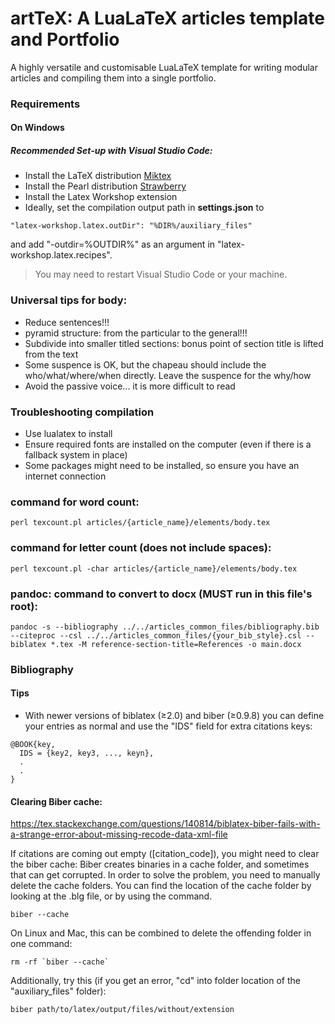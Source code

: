 # artTeX: A LuaLaTeX articles template and Portfolio
A highly versatile and customisable LuaLaTeX template for writing modular articles and compiling them into a single portfolio.

### Requirements
#### On Windows
##### Recommended Set-up with Visual Studio Code:
- Install the LaTeX distribution [Miktex](https://miktex.org/download)
- Install the Pearl distribution [Strawberry](https://strawberryperl.com/)
- Install the Latex Workshop extension
- Ideally, set the compilation output path in **settings.json** to

````
"latex-workshop.latex.outDir": "%DIR%/auxiliary_files"
````

and add "-outdir=%OUTDIR%" as an argument in "latex-workshop.latex.recipes".


> You may need to restart Visual Studio Code or your machine.


###  Universal tips for body:
- Reduce sentences!!!
- pyramid structure: from the particular to the general!!!
- Subdivide into smaller titled sections: bonus point of section title is lifted from the text
- Some suspence is OK, but the chapeau should include the who/what/where/when directly. Leave the suspence for the why/how
- Avoid the passive voice... it is more difficult to read


### Troubleshooting compilation
- Use lualatex to install
- Ensure required fonts are installed on the computer (even if there is a fallback system in place)
- Some packages might need to be installed, so ensure you have an internet connection

### command for word count:
```
perl texcount.pl articles/{article_name}/elements/body.tex
```

### command for letter count (does not include spaces):
```
perl texcount.pl -char articles/{article_name}/elements/body.tex
```

### pandoc: command to convert to docx (MUST run in this file's root):
```
pandoc -s --bibliography ../../articles_common_files/bibliography.bib --citeproc --csl ../../articles_common_files/{your_bib_style}.csl --biblatex *.tex -M reference-section-title=References -o main.docx
```

###  Bibliography
####  Tips
- With newer versions of biblatex (≥2.0) and biber (≥0.9.8) you can define your entries as normal and use the "IDS" field for extra citations keys:

```
@BOOK{key,
  IDS = {key2, key3, ..., keyn},
  .
  .
}
```

#### Clearing Biber cache:
https://tex.stackexchange.com/questions/140814/biblatex-biber-fails-with-a-strange-error-about-missing-recode-data-xml-file

If citations are coming out empty ([citation_code]), you might need to clear the biber cache: Biber creates binaries in a cache folder, and sometimes that can get corrupted. In order to solve the problem, you need to manually delete the cache folders.
You can find the location of the cache folder by looking at the .blg file, or by using the command.
```
biber --cache
```
On Linux and Mac, this can be combined to delete the offending folder in one command:
```
rm -rf `biber --cache`
```

Additionally, try this (if you get an error, "cd" into folder location of the "auxiliary_files" folder):
```
biber path/to/latex/output/files/without/extension
```